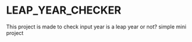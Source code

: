 # LEAP_YEAR_CHECKER
This project is made to check input year is a leap year or not?
simple mini project 
